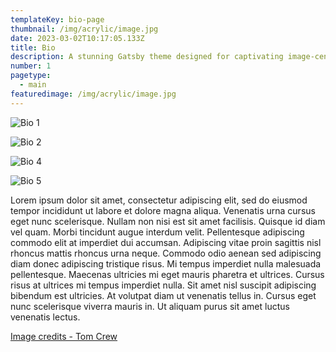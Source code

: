 ```yaml
---
templateKey: bio-page
thumbnail: /img/acrylic/image.jpg
date: 2023-03-02T10:17:05.133Z
title: Bio
description: A stunning Gatsby theme designed for captivating image-centric websites, perfect for photographers, portfolios, and more.
number: 1
pagetype:
  - main
featuredimage: /img/acrylic/image.jpg
---
```

![Bio 1](/img/acrylic/image4.jpg)

![Bio 2](/img/floral/image.jpg)

![Bio 4](/img/mould/image.jpg)

![Bio 5](/img/pen/image.jpg)


Lorem ipsum dolor sit amet, consectetur adipiscing elit, sed do eiusmod tempor incididunt ut labore et dolore magna aliqua. Venenatis urna cursus eget nunc scelerisque. Nullam non nisi est sit amet facilisis. Quisque id diam vel quam. Morbi tincidunt augue interdum velit. Pellentesque adipiscing commodo elit at imperdiet dui accumsan. Adipiscing vitae proin sagittis nisl rhoncus mattis rhoncus urna neque. Commodo odio aenean sed adipiscing diam donec adipiscing tristique risus. Mi tempus imperdiet nulla malesuada pellentesque. Maecenas ultricies mi eget mauris pharetra et ultrices. Cursus risus at ultrices mi tempus imperdiet nulla. Sit amet nisl suscipit adipiscing bibendum est ultricies. At volutpat diam ut venenatis tellus in. Cursus eget nunc scelerisque viverra mauris in. Ut aliquam purus sit amet luctus venenatis lectus.



<a href="https://unsplash.com/@tomcrewceramics" target="_blank">Image credits - Tom Crew</a>


